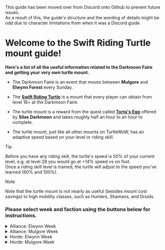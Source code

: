 This guide has been moved over from Discord onto Github to prevent future issues.  
As a result of this, the guide's structure and the wording of details might be odd due to character limitations from when it was a Discord guide

# Welcome to the Swift Riding Turtle mount guide!

**Here's a list of all the useful information related to the Darkmoon Faire and getting your very own turtle mount.**

* The Darkmoon Faire is an event that moves between **Mulgore** and **Elwynn Forest** every Sunday.

* The **[Swift Riding Turtle](https://database.turtle-wow.org/?item=23720)** is a mount that every player can obtain from level 18+ at the Darkmoon Faire.  

* The turtle mount is a reward from the quest called **[Torta's Egg](https://database.turtle-wow.org/?quest=40302)** offered by **Silas Darkmoon** and takes roughly half an hour to an hour to complete.  

* The turtle mount, just like all other mounts on TurtleWoW, has an adaptive speed based on your level or riding skill.   
> [!TIP]
>   Before you have any riding skill, the turtle's speed is 50% of your current level, e.g. at level 28 you would go at +14% speed vs on foot.  
>   Once a riding skill level is trained, the turtle will adjust to the speed you've learned (60% and 100%).

> [!NOTE]
> Note that the turtle mount is not nearly as useful (besides mount cost savings) to high mobility classes, such as Hunters, Shamans, and Druids.  

### Please select week and faction using the buttons below for instructions.  

<details>
<summary> Alliance: Elwynn Week </summary>
  
## You've chosen Elwynn as Alliance!

### This guide does not consider HC Characters

### The blue texts are links to images 🖼️ showing routes and locations


* Suggested: Set your **Hearthstone** to [**Stormwind**](https://imgur.com/y4v0IVP) 🖼️ or [**Goldshire**](https://imgur.com/IzYcJHV) 🖼️ as you'll be able to use it later to save time (guide will assume you have set your HS to SW/Goldshire)

* Make your way to the [**Darkmoon Faire**](https://imgur.com/mXdw2b5) 🖼️ on the south side of **Goldshire** and accept the quest **Torta's Egg** from [**Silas Darkmoon**](https://imgur.com/Si4Hf3V) 🖼️

* Head into **Stormwind City** and make your way to the [**Stormwind Harbor**](https://imgur.com/8gD4Yc2) 🖼️ and take the boat to [**Darkshore**](https://imgur.com/XuSfwnF)  🖼️

* Once you've arrived in **Darkshore**, travel to [ **Zoram Strand, Ashenvale**](https://imgur.com/2DpmigW) 🖼️!
  You can either run from **Auberdine** in **Darkshore** by following the dotted line, or you can fly to **Astranaar** if you've been there before and then run from there

* At **The Zoram Strand** kill Wrathtail Sea Witch/Sorceress/Razortail/Wave Rider until **Torta's Egg** drops

* Once **Torta's Egg** drops from the Naga, use your **Hearthstone **to return to [**Stormwind**](https://imgur.com/y4v0IVP) / [**Goldshire**](https://imgur.com/IzYcJHV) 🖼️

* Return to [**Silas Darkmoon**](https://imgur.com/Si4Hf3V) 🖼️ in **Elwynn Forest** and complete the quest!

### Done, congratulations on your new turtle mount! 🎉

</details>

<details>
<summary> Alliance: Mulgore Week </summary>

## You've chosen Mulgore as Alliance! 
### This guide does not consider HC characters!

### The blue texts are links to images 🖼️ showing routes and locations.

* This guide assumes you start in **Stormwind**

* Make your way to the [**Stormwind Harbor**](https://imgur.com/Vqj4HCY) 🖼️

* Take the boat at the south dock to [**Darkshore**](https://imgur.com/XuSfwnF) 🖼️

* Travel from **Darkshore** to [**Mulgore**](https://imgur.com/LxAK6lx) 🖼️   
>  **Be careful** when crossing the border into **The Barrens**, stay to the east of the road and you should see a path through a broken fence which is safe for alliance to pass through  
>  **Be careful** around **Crossroads** and the straight path north of it, as there are horde outposts and guards along this road  
  
* **Optional:** If you want, make a detour and grab the **Azshara** FP on your way to **Mulgore**, this is useful for when you're questing, and can be used to fly back up to **Ashenvale** from **Ratchet**. Just be careful in east region of [**Ashenvale**](https://imgur.com/G8RY2P3) 🖼️, there are Horde guards & mobs that will aggro you, even on the road!

* Once you've reached the [**Darkmoon Faire**](https://imgur.com/nPR7Mir) in **Mulgore**, accept the quest called **Torta's Egg** from [**Silas Darkmoon**](https://imgur.com/nUoQzP0) 🖼️

* After accepting the quest, make your way back up to **Ashenvale** until you reach [**The Zoram Strand**](https://imgur.com/9dAjQr2) 🖼️ using the same route as when you went down to **Mulgore**

* At **The Zoram Strand** kill Wrathtail Sea Witch/Sorceress/Razortail/Wave Rider until the egg drops

* Return to [**Silas Darkmoon**](https://imgur.com/nUoQzP0) 🖼️ in **Mulgore** using the same route as before and complete the quest!

### Congratulations on your new turtle mount :tada:

</details>



<details>
<summary> Horde: Elwynn Week </summary>
  
## You've chosen Elwynn as Horde!  

### This guide does not consider HC Characters  

### Blue texts are links to images 🖼️ showing routes and locations (and one's a short vid 🎞️).  

* This guide assumes that you have set your **Hearthstone** to [**Orgrimmar**](https://imgur.com/KFRh028) 🖼️ as you'll be able to use it later to save time.  

* Starting from **Orgrimmar**, leave the city and head to the [**East Zeppelin Tower**](https://imgur.com/a/MAhO6h3) 🖼️ in **Durotar** and take the zeppelin on the *north dock* to **Stranglethorn Vale**.  

* When loaded into **Stranglethorn**, immediately [**jump off the zeppelin**](https://imgur.com/a/Ikra24c) 🎞️ and fall into the sea, then follow [**this route**](https://imgur.com/a/obWbtPB) 🖼️  

* **Be careful** of alliance camps and guards along the way from **Stranglethorn** to **Elwynn**!  

* At the [**Darkmoon Faire**](https://imgur.com/yVzmWtP) 🖼️ just south of **Goldshire**, grab the quest **Torta's Egg** from [**Silas Darkmoon**](https://imgur.com/Si4Hf3V) 🖼️  

* Now use your **Hearthstone** to return to [**Orgrimmar**](https://i.imgur.com/KFRh028.jpeg), saves you the time of running back to **Stranglethorn** and waiting for the Zeppelin!  

* Travel to [**The Zoram Strand**](https://imgur.com/IPUXSPf) 🖼️ from **Orgrimmar**  
> If you've been here before, don't forget that you can fly to either [**Splintertree Post**](https://imgur.com/ZUB7o72) 🖼️ or [**Zoram'gar Outpost**](https://imgur.com/Ygt4AzG) 🖼️ (which is directly on **The Zoram Strand**).  

* Kill Wrathtail Sea Witch/Sorceress/Razortail/Wave Rider until the **Torta's Egg** drops  

* Once the egg drops, return to **Silas Darkmoon** using the same route as before and complete the quest!

### Done, congratulations on your new turtle mount! :tada:

</details>

<details>
<summary> Horde: Mulgore Week </summary>

## You've chosen Mulgore as Horde!  
  
### This guide does not consider HC Characters  

**The blue texts are links to images 🖼️ of locations and routes**  

* This guide assumes you start in **Orgrimmar**  

* Leave **Orgrimmar** and head to the west zeppelin tower in [**Durotar**](https://imgur.com/xe3jmp0) 🖼️  

* Take the south-facing zeppelin to [**Thunder Bluff**](https://imgur.com/J1YA2gS) 🖼️ (talk to the dockmasters at the zeppelin tower if unsure)  

* Leave [**Thunder Bluff**](https://imgur.com/A6Ezv8K) 🖼️ after you've unlocked the FP and head to **The Darkmoon Faire** in [**Mulgore**](https://imgur.com/0RK7WJ8) 🖼️  

* Pick up the quest called **Torta's Egg** from [**Silas Darkmoon**](https://imgur.com/nUoQzP0) 🖼️  

* Navigate your way to the western shore of [**The Zoram Strand** ](https://imgur.com/ZZcmZlu) 🖼️ in **Ashenvale**  
> Don't forget that as horde you have multiple flight path options that bring you closer to the destination such as **Crossroads**, **Splintertree Post**, and directly to **The Zhoram Strand**!  

* At **The Zoram Strand** kill Wrathtail Sea Witch/Sorceress/Razortail/Wave Rider until **Torta's Egg** drops  

* Once you've looted **Torta's Egg**, fly back to **Thunder Bluff**, leave and head back to **The Darkmoon Faire** and finish your quest  

### Done, congratulations on your new turtle mount! 🎉
</details>

